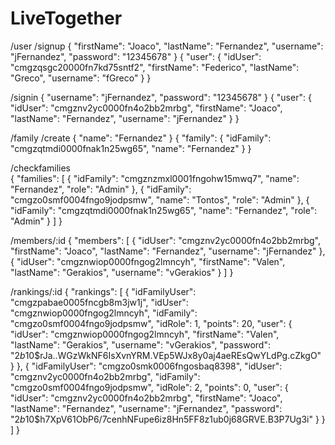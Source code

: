 # LiveTogether
/user
  /signup
    {
        "firstName": "Joaco",
        "lastName": "Fernandez",
        "username": "jFernandez",
        "password": "12345678"
    }
    {
        "user": {
            "idUser": "cmgzqsgc20000fn7kd75sntf2",
            "firstName": "Federico",
            "lastName": "Greco",
            "username": "fGreco"
        }
    }

  /signin
    {
        "username": "jFernandez",
        "password": "12345678"
    }
    {
        "user": {
            "idUser": "cmgznv2yc0000fn4o2bb2mrbg",
            "firstName": "Joaco",
            "lastName": "Fernandez",
            "username": "jFernandez"
        }
    }
    
/family
  /create
    {
        "name": "Fernandez"
    }
    {
        "family": {
            "idFamily": "cmgzqtmdi0000fnak1n25wg65",
            "name": "Fernandez"
        }
    }
    
  /checkfamilies  
    {
        "families": [
            {
                "idFamily": "cmgznzmxl0001fngohw15mwq7",
                "name": "Fernandez",
                "role": "Admin"
            },
            {
                "idFamily": "cmgzo0smf0004fngo9jodpsmw",
                "name": "Tontos",
                "role": "Admin"
            },
            {
                "idFamily": "cmgzqtmdi0000fnak1n25wg65",
                "name": "Fernandez",
                "role": "Admin"
            }
        ]
    }
    
/members/:id
  {
    "members": [
        {
            "idUser": "cmgznv2yc0000fn4o2bb2mrbg",
            "firstName": "Joaco",
            "lastName": "Fernandez",
            "username": "jFernandez"
        },
        {
            "idUser": "cmgznwiop0000fngog2lmncyh",
            "firstName": "Valen",
            "lastName": "Gerakios",
            "username": "vGerakios"
        }
    ]
}

/rankings/:id
  {
    "rankings": [
        {
            "idFamilyUser": "cmgzpabae0005fncgb8m3jw1j",
            "idUser": "cmgznwiop0000fngog2lmncyh",
            "idFamily": "cmgzo0smf0004fngo9jodpsmw",
            "idRole": 1,
            "points": 20,
            "user": {
                "idUser": "cmgznwiop0000fngog2lmncyh",
                "firstName": "Valen",
                "lastName": "Gerakios",
                "username": "vGerakios",
                "password": "$2b$10$rJa..WGzWkNF6IsXvnYRM.VEp5WJx8y0aj4aeREsQwYLdPg.cZkgO"
            }
        },
        {
            "idFamilyUser": "cmgzo0smk0006fngosbaq8398",
            "idUser": "cmgznv2yc0000fn4o2bb2mrbg",
            "idFamily": "cmgzo0smf0004fngo9jodpsmw",
            "idRole": 2,
            "points": 0,
            "user": {
                "idUser": "cmgznv2yc0000fn4o2bb2mrbg",
                "firstName": "Joaco",
                "lastName": "Fernandez",
                "username": "jFernandez",
                "password": "$2b$10$h7XpV61ObP6/7cenhNFupe6iz8Hn5FF8z1ub0j68GRVE.B3P7Ug3i"
            }
        }
    ]
}

